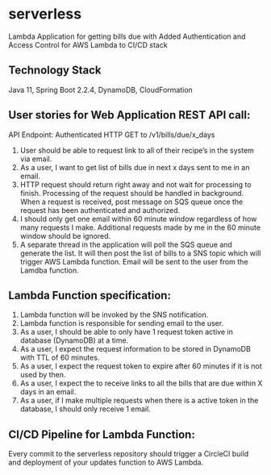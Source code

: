 # serverless

Lambda Application for getting bills due with Added Authentication and Access Control for AWS Lambda to CI/CD stack

## Technology Stack

Java 11, Spring Boot 2.2.4, DynamoDB, CloudFormation

## User stories for Web Application REST API call:
API Endpoint: Authenticated HTTP GET to /v1/bills/due/x_days

1. User should be able to request link to all of their recipe’s in the system via email.
2. As a user, I want to get list of bills due in next x days sent to me in an email.
3. HTTP request should return right away and not wait for processing to finish. Processing of the request should be handled in background. When a request is received, post message on SQS queue once the request has been authenticated and authorized.
4. I should only get one email within 60 minute window regardless of how many requests I make. Additional requests made by me in the 60 minute window should be ignored.
5. A separate thread in the application will poll the SQS queue and generate the list. It will then post the list of bills to a SNS topic which will trigger AWS Lambda function. Email will be sent to the user from the Lamdba function.

## Lambda Function specification:

1. Lambda function will be invoked by the SNS notification. 
2. Lambda function is responsible for sending email to the user.
3. As a user, I should be able to only have 1 request token active in database (DynamoDB) at a time.
4. As a user, I expect the request information to be stored in DynamoDB with TTL of 60 minutes.
5. As a user, I expect the request token to expire after 60 minutes if it is not used by then.
6. As a user, I expect the to receive links to all the bills that are due within X days in an email.
7. As a user, if I make multiple requests when there is a active token in the database, I should only receive 1 email.

## CI/CD Pipeline for Lambda Function:

Every commit to the serverless repository should trigger a CircleCI build and deployment of your updates function to AWS Lambda.